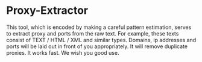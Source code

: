 # Proxy-Extractor
This tool, which is encoded by making a careful pattern estimation, serves to extract proxy and ports from the raw text. For example, these texts consist of TEXT / HTML / XML and similar types. Domains, ip addresses and ports will be laid out in front of you appropriately. It will remove duplicate proxies. It works fast. We wish you good use.
